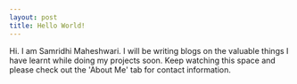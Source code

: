 ```yaml
---
layout: post
title: Hello World!
---
```


Hi. I am Samridhi Maheshwari. I will be writing blogs on the valuable things I have learnt while doing my projects soon. Keep watching this space and please check out the 'About Me' tab for contact information. 
